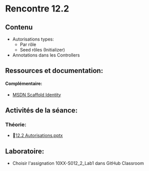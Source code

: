 # Rencontre 12.2

## Contenu
- Autorisations types: 
  - Par rôle 
  - Seed rôles (Initializer) 
- Annotations dans les Controllers  

## Ressources et documentation: 

#### Complémentaire: 
- [MSDN Scaffold Identity](https://go.microsoft.com/fwlink/?linkid=2116645)

## Activités de la séance: 

### Théorie: 
- 🔗[12.2 Autorisations.pptx](https://cegepedouardmontpetit-my.sharepoint.com/:p:/r/personal/valerie_turgeon_cegepmontpetit_ca/Documents/Site_3W6_Partage/12.2%20Autorisations/S12.2_Autorisations.pptx?d=w2ada2c0164024606a3b3beb91e5fdb92&csf=1&web=1&e=2uv3og)

## Laboratoire: 
- Choisir l'assignation 10XX-S012_2_Lab1 dans GitHub Classroom






